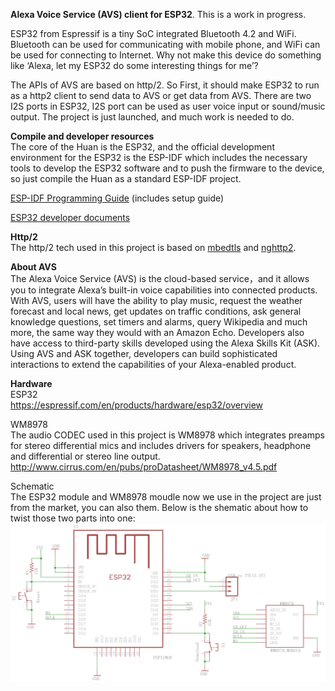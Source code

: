 **Alexa Voice Service (AVS) client for ESP32**. This is a work in progress.

ESP32 from Espressif is a tiny SoC integrated Bluetooth 4.2 and WiFi. Bluetooth can be used for communicating with mobile phone, and WiFi can be used for connecting to Internet. Why not make this device do something like ‘Alexa, let my ESP32 do some interesting things for me’?

The APIs of AVS are based on http/2. So First, it should make ESP32 to run as a http2 client to send data to AVS or get data from AVS. There are two I2S ports in ESP32, I2S port can be used as user voice input or sound/music output. The project is just launched, and much work is needed to do.

**Compile and developer resources**   
The core of the Huan is the ESP32, and the official development environment for the ESP32 is the ESP-IDF which includes the necessary tools to develop the ESP32 software and to push the firmware to the device, so just compile the Huan as a standard ESP-IDF project. 

[ESP-IDF Programming Guide](http://esp-idf.readthedocs.io/en/latest/index.html
) (includes setup guide)

[ESP32 developer documents](http://espressif.com/en/support/download/documents
)

**Http/2**  
The http/2 tech used in this project is based on [mbedtls](https://tls.mbed.org/) and [nghttp2](https://nghttp2.org/). 

**About AVS**  
The Alexa Voice Service  (AVS) is the cloud-based service，and it allows you to integrate Alexa’s built-in voice capabilities into connected products. With AVS, users will have the ability to play music, request the weather forecast and local news, get updates on traffic conditions, ask general knowledge questions, set timers and alarms, query Wikipedia and much more, the same way they would with an Amazon Echo. Developers also have access to third-party skills developed using the Alexa Skills Kit (ASK). Using AVS and ASK together, developers can build sophisticated interactions to extend the capabilities of your Alexa-enabled product.

**Hardware**  
ESP32  
https://espressif.com/en/products/hardware/esp32/overview

WM8978  
The audio CODEC used in this project is WM8978 which integrates preamps for stereo differential mics and includes drivers for speakers, headphone and differential or stereo line output. 
http://www.cirrus.com/en/pubs/proDatasheet/WM8978_v4.5.pdf

Schematic  
The ESP32 module and WM8978 moudle now we use in the project are just from the market, you can also them. 
Below is the shematic about how to twist those two parts into one:
![The schematic](https://github.com/GOLDELEC/GOLDELEC-Resources/blob/master/Huan_hardware_0.7.0.png)
